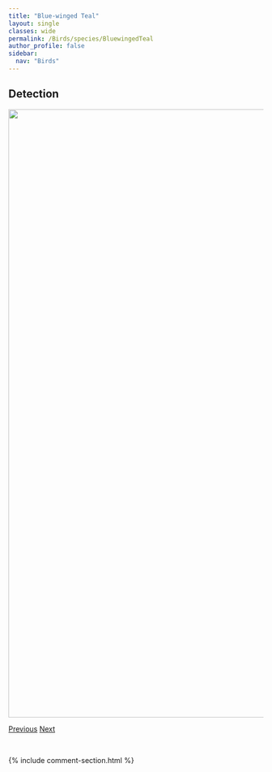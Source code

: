 ```yaml
---
title: "Blue-winged Teal"
layout: single
classes: wide
permalink: /Birds/species/BluewingedTeal
author_profile: false
sidebar:
  nav: "Birds"
---
```


<h2>Detection</h2>

<a href="https://drive.google.com/uc?export=view&id=1znHbPfgJUPq1UkS7alZKE4iFUvu62GHy">
<img src="https://drive.google.com/uc?export=view&id=1znHbPfgJUPq1UkS7alZKE4iFUvu62GHy" height = "1200" width = "800">
</a>


<a href="/DevelopmentWebsite/Birds/species/BroadwingedHawk" class="pagination--pager" title="Buteo platypterus">Previous</a> <a href="/DevelopmentWebsite/Birds/species/CaliforniaGull" class="pagination--pager" title="Larus californicus">Next</a>

<p>&nbsp;</p>

{% include comment-section.html %}
